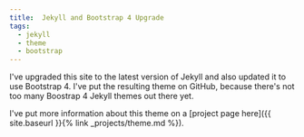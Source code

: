 ```yaml
---
title:  Jekyll and Bootstrap 4 Upgrade
tags:
  - jekyll
  - theme
  - bootstrap
---
```

I've upgraded this site to the latest version of Jekyll and also updated it to use Bootstrap 4. I've put the resulting theme on GitHub, because there's not too many Boostrap 4 Jekyll themes out there yet. 

<!--more-->

I've put more information about this theme on a [project page here]({{ site.baseurl }}{% link _projects/theme.md %}).